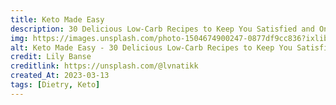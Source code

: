 ```yaml
---
title: Keto Made Easy
description: 30 Delicious Low-Carb Recipes to Keep You Satisfied and On Track
img: https://images.unsplash.com/photo-1504674900247-0877df9cc836?ixlib=rb-4.0.3&ixid=MnwxMjA3fDB8MHxwaG90by1wYWdlfHx8fGVufDB8fHx8&auto=format&fit=crop&w=1170&q=80
alt: Keto Made Easy - 30 Delicious Low-Carb Recipes to Keep You Satisfied and On Track
credit: Lily Banse
creditlink: https://unsplash.com/@lvnatikk
created_At: 2023-03-13
tags: [Dietry, Keto]
---
```

